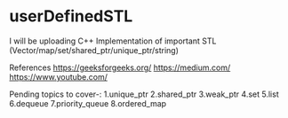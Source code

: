 # userDefinedSTL

I will be uploading C++ Implementation of important STL (Vector/map/set/shared_ptr/unique_ptr/string)

References https://geeksforgeeks.org/ 
https://medium.com/
https://www.youtube.com/


Pending topics to cover-:
1.unique_ptr
2.shared_ptr
3.weak_ptr
4.set
5.list
6.dequeue
7.priority_queue
8.ordered_map

